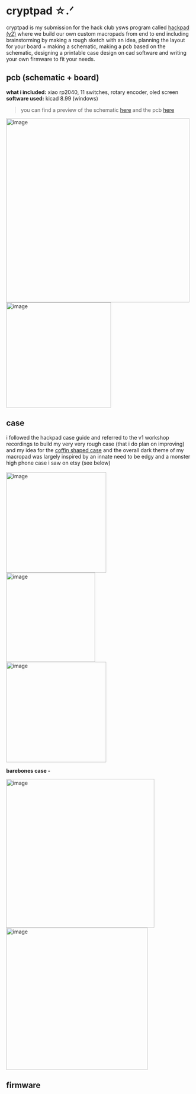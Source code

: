 # cryptpad ☆.ᐟ
cryptpad is my submission for the hack club ysws program called [hackpad (v2)](hackpad.hackclub.com) where we build our own custom macropads from end to end including brainstorming by making a rough sketch with an idea, planning the layout for your board + making a schematic, making a pcb based on the schematic, designing a printable case design on cad software and writing your own firmware to fit your needs.

## pcb (schematic + board)
**what i included:** xiao rp2040, 11 switches, rotary encoder, oled screen <br>
**software used:** kicad 8.99 (windows)
>you can find a preview of the schematic [here](demo/hackpad-schematic.png) and the pcb [here](demo/hackpad-pcb.png)

<!-- <img width="228" alt="image" src="https://github.com/user-attachments/assets/61160b7a-bcc0-4209-b475-48670ae8b06f" /> -->
<img width="495" alt="image" src="https://github.com/user-attachments/assets/4967301c-8624-430e-ade6-8aa2191354de" />
<img height="283" alt="image" src="https://github.com/user-attachments/assets/c4450e54-2e62-432e-b96e-34794b0f440d" />

<!-- <img width="500" alt="image" src="https://github.com/user-attachments/assets/996406ff-820e-44ee-bf5a-bdd9dcaf08a5" />
<img width="460" alt="image" src="https://github.com/user-attachments/assets/b5a21b20-b01c-47b9-9a14-543ea63f7429" /> -->







## case
i followed the hackpad case guide and referred to the v1 workshop recordings to build my very very rough case (that i do plan on improving) and my idea for the <ins>coffin shaped case</ins> and the overall dark theme of my macropad was largely inspired by an innate need to be edgy and a monster high phone case i saw on etsy (see below) <br><br>
<img width="270" alt="image" src="https://github.com/user-attachments/assets/94bbb922-251e-4060-bc2d-260531c8a93c" />
<img width="240" alt="image" src="https://github.com/user-attachments/assets/4a6f88bd-6f4d-483a-91a4-82ba77c5c51a" />
<img width="270" alt="image" src="https://github.com/user-attachments/assets/6437315c-5ba0-4177-bf92-9f6f60ac6abb" />

**barebones case -**

<img width="400" alt="image" src="https://github.com/user-attachments/assets/491955c7-cdd8-4159-a4af-16b87b1102d8" />
<img width="382" alt="image" src="https://github.com/user-attachments/assets/fc7a809c-a639-451f-93f3-8cd0952c1038" />





## firmware


